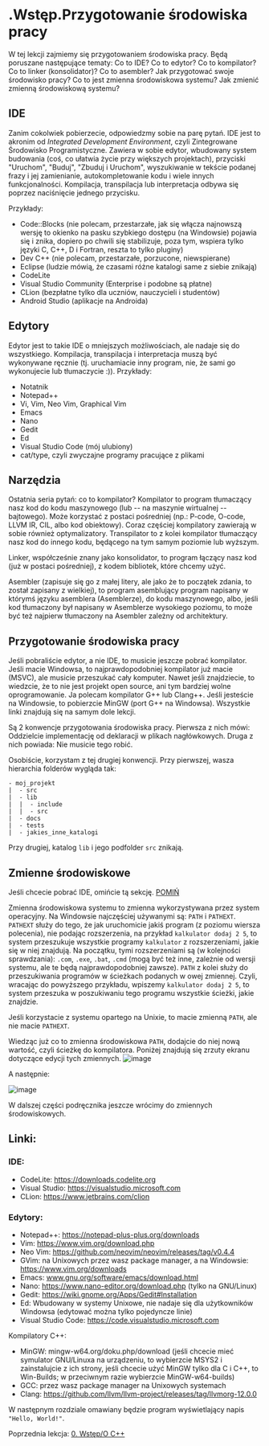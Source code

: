 # .Wstęp.Przygotowanie środowiska pracy
W tej lekcji zajmiemy się przygotowaniem środowiska pracy. Będą poruszane następujące tematy: Co to IDE? Co to edytor? Co to kompilator? Co to linker (konsolidator)? Co to asembler? Jak przygotować swoje środowisko pracy? Co to jest zmienna środowiskowa systemu? Jak zmienić zmienną środowiskową systemu?

## IDE
Zanim cokolwiek pobierzecie, odpowiedzmy sobie na parę pytań. IDE jest to akronim od *Integrated Development Environment*, czyli Zintegrowane Środowisko Programistyczne. Zawiera w sobie edytor, wbudowany system budowania (coś, co ułatwia życie przy większych projektach), przyciski "Uruchom", "Buduj", "Zbuduj i Uruchom", wyszukiwanie w tekście podanej frazy i jej zamienianie, autokompletowanie kodu i wiele innych funkcjonalności. Kompilacja, transpilacja lub interpretacja odbywa się poprzez naciśnięcie jednego przycisku.

 Przykłady:
- Code::Blocks (nie polecam, przestarzałe, jak się włącza najnowszą wersję to okienko na pasku szybkiego dostępu (na Windowsie) pojawia się i znika, dopiero po chwili się stabilizuje, poza tym, wspiera tylko języki C, C++, D i Fortran, reszta to tylko pluginy)
- Dev C++ (nie polecam, przestarzałe, porzucone, niewspierane)
- Eclipse (ludzie mówią, że czasami różne katalogi same z siebie znikają)
- CodeLite
- Visual Studio Community (Enterprise i podobne są płatne)
- CLion (bezpłatne tylko dla uczniów, nauczycieli i studentów)
- Android Studio (aplikacje na Androida)

## Edytory

Edytor jest to takie IDE o mniejszych możliwościach, ale nadaje się do wszystkiego. Kompilacja, transpilacja i interpretacja muszą być wykonywane ręcznie (tj. uruchamiacie inny program, nie, że sami go wykonujecie lub tłumaczycie :)). Przykłady:
- Notatnik
- Notepad++
- Vi, Vim, Neo Vim, Graphical Vim
- Emacs
- Nano
- Gedit
- Ed
- Visual Studio Code (mój ulubiony)
- cat/type, czyli zwyczajne programy pracujące z plikami

## Narzędzia

Ostatnia seria pytań: co to kompilator? Kompilator to program tłumaczący nasz kod do kodu maszynowego (lub -- na maszynie wirtualnej -- bajtowego). Może korzystać z postaci pośredniej (np.: P-code, O-code, LLVM IR, CIL, albo kod obiektowy). Coraz częściej kompilatory zawierają w sobie również optymalizatory. Transpilator to z kolei kompilator tłumaczący nasz kod do innego kodu, będącego na tym samym poziomie lub wyższym.

Linker, współcześnie znany jako konsolidator, to program łączący nasz kod (już w postaci pośredniej), z kodem bibliotek, które chcemy użyć.

Asembler (zapisuje się go z małej litery, ale jako że to początek zdania, to został zapisany z wielkiej), to program asemblujący program napisany w którymś języku asemblera (Asemblerze), do kodu maszynowego, albo, jeśli kod tłumaczony był napisany w Asemblerze wysokiego poziomu, to może być też najpierw tłumaczony na Asembler zależny od architektury.

## Przygotowanie środowiska pracy

Jeśli pobraliście edytor, a nie IDE, to musicie jeszcze pobrać kompilator. Jeśli macie Windowsa, to najprawdopodobniej kompilator już macie (MSVC), ale musicie przeszukać cały komputer. Nawet jeśli znajdziecie, to wiedzcie, że to nie jest projekt open source, ani tym bardziej wolne oprogramowanie. Ja polecam kompilator G++ lub Clang++. Jeśli jesteście na Windowsie, to pobierzcie MinGW (port G++ na Windowsa). Wszystkie linki znajdują się na samym dole lekcji.

Są 2 konwencje przygotowania środowiska pracy. Pierwsza z nich mówi: Oddzielcie implementację od deklaracji w plikach nagłówkowych. Druga z nich powiada: Nie musicie tego robić.

Osobiście, korzystam z tej drugiej konwencji. Przy pierwszej, wasza hierarchia folderów wygląda tak:
```
- moj_projekt
|  - src
|  - lib
|  |  - include
|  |  - src
|  - docs
|  - tests
|  - jakies_inne_katalogi
```
Przy drugiej, katalog `lib` i jego podfolder `src` znikają.

## Zmienne środowiskowe

Jeśli chcecie pobrać IDE, omińcie tą sekcję. [POMIŃ](#my-skipped)

Zmienna środowiskowa systemu to zmienna wykorzystywana przez system operacyjny. Na Windowsie najczęściej używanymi są: `PATH` i `PATHEXT`. `PATHEXT` służy do tego, że jak uruchomicie jakiś program (z poziomu wiersza polecenia), nie podając rozszerzenia, na przykład `kalkulator dodaj 2 5`, to system przeszukuje wszystkie programy `kalkulator` z rozszerzeniami, jakie się w niej znajdują. Na początku, tymi rozszerzeniami są (w kolejności sprawdzania): `.com`, `.exe`, `.bat`, `.cmd` (mogą być też inne, zależnie od wersji systemu, ale te będą najprawdopodobniej zawsze). `PATH` z kolei służy do przeszukiwania programów w ścieżkach podanych w owej zmiennej. Czyli, wracając do powyższego przykładu, wpiszemy `kalkulator dodaj 2 5`, to system przeszuka w poszukiwaniu tego programu wszystkie ścieżki, jakie znajdzie.

Jeśli korzystacie z systemu opartego na Unixie, to macie zmienną `PATH`, ale nie macie `PATHEXT`.

Wiedząc już co to zmienna środowiskowa `PATH`, dodajcie do niej nową wartość, czyli ścieżkę do kompilatora. Poniżej znajdują się zrzuty ekranu dotyczące edycji tych zmiennych.
![image](https://user-images.githubusercontent.com/70840444/117835090-ff5bf100-b277-11eb-91b4-4e1ed9f9534f.png)

A następnie:

![image](https://user-images.githubusercontent.com/70840444/117836138-b9ebf380-b278-11eb-86f7-026c3feee645.png)

<div id="my-skipped">W dalszej części podręcznika jeszcze wrócimy do zmiennych środowiskowych.</div>




## Linki:

### IDE:

- CodeLite: https://downloads.codelite.org
- Visual Studio: https://visualstudio.microsoft.com
- CLion: https://www.jetbrains.com/clion

### Edytory:

- Notepad++: https://notepad-plus-plus.org/downloads
- Vim: https://www.vim.org/download.php
- Neo Vim: https://github.com/neovim/neovim/releases/tag/v0.4.4
- GVim: na Unixowych przez wasz package manager, a na Windowsie: https://www.vim.org/downloads
- Emacs: www.gnu.org/software/emacs/download.html
- Nano: https://www.nano-editor.org/download.php (tylko na GNU/Linux)
- Gedit: https://wiki.gnome.org/Apps/Gedit#Installation
- Ed: Wbudowany w systemy Unixowe, nie nadaje się dla użytkowników Windowsa (edytować można tylko pojedyncze linie)
- Visual Studio Code: https://code.visualstudio.microsoft.com

Kompilatory C++:

- MinGW: mingw-w64.org/doku.php/download (jeśli chcecie mieć symulator GNU/Linuxa na urządzeniu, to wybierzcie MSYS2 i zainstalujcie z ich strony, jeśli chcecie użyć MinGW tylko dla C i C++, to Win-Builds; w przeciwnym razie wybierzcie MinGW-w64-builds)
- GCC: przez wasz package manager na Unixowych systemach
- Clang: https://github.com/llvm/llvm-project/releases/tag/llvmorg-12.0.0

W następnym rozdziale omawiany będzie program wyświetlający napis `"Hello, World!"`.

Poprzednia lekcja: [0. Wstęp/O C++](https://github.com/ankiedos/Podrecznik-do-nauki-Nowoczesnego-Cpp/blob/main/MarkDown/Wst%C4%99p/0.%20O%20C++.md)
